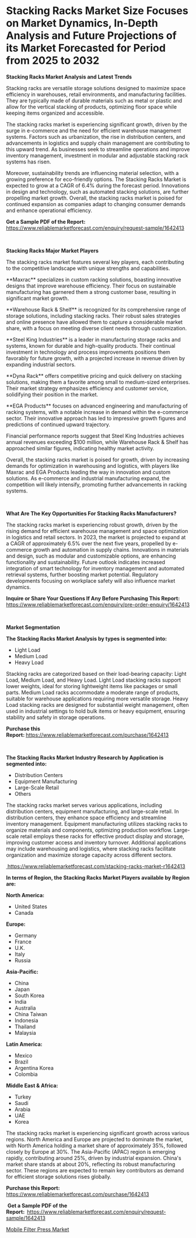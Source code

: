 <p><h1>Stacking Racks Market Size Focuses on Market Dynamics, In-Depth Analysis and Future Projections of its Market Forecasted for Period from 2025 to 2032</h1></p><p><strong>Stacking Racks Market Analysis and Latest Trends</strong></p>
<p><p>Stacking racks are versatile storage solutions designed to maximize space efficiency in warehouses, retail environments, and manufacturing facilities. They are typically made of durable materials such as metal or plastic and allow for the vertical stacking of products, optimizing floor space while keeping items organized and accessible. </p><p>The stacking racks market is experiencing significant growth, driven by the surge in e-commerce and the need for efficient warehouse management systems. Factors such as urbanization, the rise in distribution centers, and advancements in logistics and supply chain management are contributing to this upward trend. As businesses seek to streamline operations and improve inventory management, investment in modular and adjustable stacking rack systems has risen. </p><p>Moreover, sustainability trends are influencing material selection, with a growing preference for eco-friendly options. The Stacking Racks Market is expected to grow at a CAGR of 6.4% during the forecast period. Innovations in design and technology, such as automated stacking solutions, are further propelling market growth. Overall, the stacking racks market is poised for continued expansion as companies adapt to changing consumer demands and enhance operational efficiency.</p></p>
<p><strong>Get a Sample PDF of the Report:&nbsp;</strong> <a href="https://www.reliablemarketforecast.com/enquiry/request-sample/1642413?utm_campaign=2011&utm_medium=2&utm_source=Github&utm_content=ia&utm_term=22022025&utm_id=stacking-racks">https://www.reliablemarketforecast.com/enquiry/request-sample/1642413</a></p>
<p>&nbsp;</p>
<p><strong>Stacking Racks Major Market Players</strong></p>
<p><p>The stacking racks market features several key players, each contributing to the competitive landscape with unique strengths and capabilities. </p><p>**Maxrac** specializes in custom racking solutions, boasting innovative designs that improve warehouse efficiency. Their focus on sustainable manufacturing has garnered them a strong customer base, resulting in significant market growth.</p><p>**Warehouse Rack & Shelf** is recognized for its comprehensive range of storage solutions, including stacking racks. Their robust sales strategies and online presence have allowed them to capture a considerable market share, with a focus on meeting diverse client needs through customization.</p><p>**Steel King Industries** is a leader in manufacturing storage racks and systems, known for durable and high-quality products. Their continual investment in technology and process improvements positions them favorably for future growth, with a projected increase in revenue driven by expanding industrial sectors.</p><p>**Dyna Rack** offers competitive pricing and quick delivery on stacking solutions, making them a favorite among small to medium-sized enterprises. Their market strategy emphasizes efficiency and customer service, solidifying their position in the market.</p><p>**EGA Products** focuses on advanced engineering and manufacturing of racking systems, with a notable increase in demand within the e-commerce sector. Their innovative approach has led to impressive growth figures and predictions of continued upward trajectory.</p><p>Financial performance reports suggest that Steel King Industries achieves annual revenues exceeding $100 million, while Warehouse Rack & Shelf has approached similar figures, indicating healthy market activity. </p><p>Overall, the stacking racks market is poised for growth, driven by increasing demands for optimization in warehousing and logistics, with players like Maxrac and EGA Products leading the way in innovation and custom solutions. As e-commerce and industrial manufacturing expand, the competition will likely intensify, promoting further advancements in racking systems.</p></p>
<p>&nbsp;</p>
<p><strong>What Are The Key Opportunities For Stacking Racks Manufacturers?</strong></p>
<p><p>The stacking racks market is experiencing robust growth, driven by the rising demand for efficient warehouse management and space optimization in logistics and retail sectors. In 2023, the market is projected to expand at a CAGR of approximately 6.5% over the next five years, propelled by e-commerce growth and automation in supply chains. Innovations in materials and design, such as modular and customizable options, are enhancing functionality and sustainability. Future outlook indicates increased integration of smart technology for inventory management and automated retrieval systems, further boosting market potential. Regulatory developments focusing on workplace safety will also influence market dynamics.</p></p>
<p><strong>Inquire or Share Your Questions If Any Before Purchasing This Report:</strong> <a href="https://www.reliablemarketforecast.com/enquiry/pre-order-enquiry/1642413?utm_campaign=2011&utm_medium=2&utm_source=Github&utm_content=ia&utm_term=22022025&utm_id=stacking-racks">https://www.reliablemarketforecast.com/enquiry/pre-order-enquiry/1642413</a></p>
<p>&nbsp;</p>
<p><strong>Market Segmentation</strong></p>
<p><strong>The Stacking Racks Market Analysis by types is segmented into:</strong></p>
<p><ul><li>Light Load</li><li>Medium Load</li><li>Heavy Load</li></ul></p>
<p><p>Stacking racks are categorized based on their load-bearing capacity: Light Load, Medium Load, and Heavy Load. Light Load stacking racks support lower weights, ideal for storing lightweight items like packages or small parts. Medium Load racks accommodate a moderate range of products, suitable for warehouse applications requiring more versatile storage. Heavy Load stacking racks are designed for substantial weight management, often used in industrial settings to hold bulk items or heavy equipment, ensuring stability and safety in storage operations.</p></p>
<p><strong>Purchase this Report:&nbsp;</strong><a href="https://www.reliablemarketforecast.com/purchase/1642413?utm_campaign=2011&utm_medium=2&utm_source=Github&utm_content=ia&utm_term=22022025&utm_id=stacking-racks">https://www.reliablemarketforecast.com/purchase/1642413</a></p>
<p>&nbsp;</p>
<p><strong>The Stacking Racks Market Industry Research by Application is segmented into:</strong></p>
<p><ul><li>Distribution Centers</li><li>Equipment Manufacturing</li><li>Large-Scale Retail</li><li>Others</li></ul></p>
<p><p>The stacking racks market serves various applications, including distribution centers, equipment manufacturing, and large-scale retail. In distribution centers, they enhance space efficiency and streamline inventory management. Equipment manufacturing utilizes stacking racks to organize materials and components, optimizing production workflow. Large-scale retail employs these racks for effective product display and storage, improving customer access and inventory turnover. Additional applications may include warehousing and logistics, where stacking racks facilitate organization and maximize storage capacity across different sectors.</p></p>
<p><a href="https://www.reliablemarketforecast.com/stacking-racks-market-r1642413?utm_campaign=2011&utm_medium=2&utm_source=Github&utm_content=ia&utm_term=22022025&utm_id=stacking-racks">&nbsp;https://www.reliablemarketforecast.com/stacking-racks-market-r1642413</a></p>
<p><strong>In terms of Region, the Stacking Racks Market Players available by Region are:</strong></p>
<p>
    <p> <strong> North America: </strong>
        <ul>
            <li>United States</li>
            <li>Canada</li>
        </ul>
        </p> 
    <p> <strong> Europe: </strong>
        <ul>
            <li>Germany</li>
            <li>France</li>
            <li>U.K.</li>
            <li>Italy</li>
            <li>Russia</li>
        </ul>
        </p> 
    <p> <strong> Asia-Pacific: </strong>
        <ul>
            <li>China</li>
            <li>Japan</li>
            <li>South Korea</li>
            <li>India</li>
            <li>Australia</li>
            <li>China Taiwan</li>
            <li>Indonesia</li>
            <li>Thailand</li>
            <li>Malaysia</li>
        </ul>
        </p> 
    <p> <strong> Latin America: </strong>
        <ul>
            <li>Mexico</li>
            <li>Brazil</li>
            <li>Argentina Korea</li>
            <li>Colombia</li>
        </ul>
        </p> 
    <p> <strong> Middle East & Africa: </strong>
        <ul>
            <li>Turkey</li>
            <li>Saudi</li>
            <li>Arabia</li>
            <li>UAE</li>
            <li>Korea</li>
        </ul>
    </p>
    </p>
<p><p>The stacking racks market is experiencing significant growth across various regions. North America and Europe are projected to dominate the market, with North America holding a market share of approximately 35%, followed closely by Europe at 30%. The Asia-Pacific (APAC) region is emerging rapidly, contributing around 25%, driven by industrial expansion. China's market share stands at about 20%, reflecting its robust manufacturing sector. These regions are expected to remain key contributors as demand for efficient storage solutions rises globally.</p></p>
<p><strong>Purchase this Report: </strong><a href="https://www.reliablemarketforecast.com/purchase/1642413?utm_campaign=2011&utm_medium=2&utm_source=Github&utm_content=ia&utm_term=22022025&utm_id=stacking-racks">https://www.reliablemarketforecast.com/purchase/1642413</a></p>
<p>&nbsp;<strong>Get a Sample PDF of the Report:&nbsp;&nbsp;</strong><a href="https://www.reliablemarketforecast.com/enquiry/request-sample/1642413?utm_campaign=2011&utm_medium=2&utm_source=Github&utm_content=ia&utm_term=22022025&utm_id=stacking-racks">https://www.reliablemarketforecast.com/enquiry/request-sample/1642413</a></p>
<p><strong></strong></p>
<p><p><a href="https://github.com/ChiragRp1/Market-Research-Report-List-7/blob/main/mobile-filter-press-market.md?utm_campaign=2011&utm_medium=2&utm_source=Github&utm_content=ia&utm_term=22022025&utm_id=stacking-racks">Mobile Filter Press Market</a></p></p>